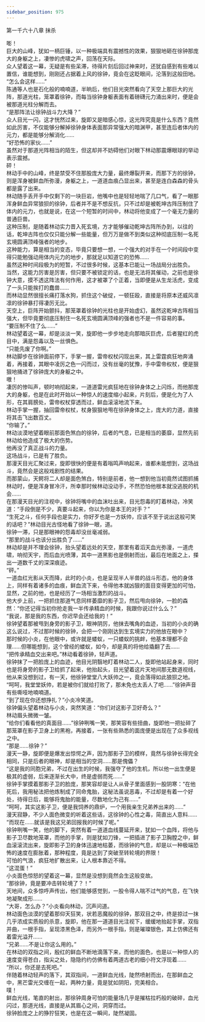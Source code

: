```yaml
---
sidebar_position: 975
---
```

 第一千六十八章 抹杀


嘭！  
巨大的山峰，犹如一柄巨锤，以一种极端具有震撼性的效果，狠狠地砸在徐钟那庞大的身躯之上，凄惨的虎啸之声，回荡在天际。  
众人望着这一幕，无疑是有些呆滞，待得片刻后回过神来时，还犹自感到有些难以置信，谁能想到，刚刚还占据着上风的徐钟，竟会在这眨眼间，沦落到这般田地。  
“怎么会这样……”  
陈通等人也是石化般的喃喃道，半晌后，他们目光突然看向了天空上那巨大的光阵，那道光柱，笼罩着徐钟，而每当徐钟身躯表面有着磅礴元力涌出来时，便是会被那道光柱分解而去。  
“是那阵法让徐钟战斗力大降？”  
众人目光一闪，这才恍然过来，旋即又是暗感心惊，这光阵究竟是什么东西？竟然如此厉害，不仅能够分解掉徐钟身体表面那异常强大的暗渊甲，甚至连后者体内的元力，都是能够分解消化……  
“好恐怖的家伙……”  
虽然对于那道光阵相当的陌生，但这却并不妨碍他们对眼下林动那震爆眼球的举动表示震撼。  
砰！  
林动手中的山峰，终是禁受不住那股庞大力量，最终爆裂开来，而那下方的徐钟，则是浑身被鲜血所弥漫，身躯之上，一道道血痕凸显出来，甚至是连白森森的骨头都是露了出来。  
林动随手丢开手中仅剩下的一块巨岩，他嘴中也是轻轻地喘了几口气，看了一眼那浑身鲜血异常狼狈的徐钟，后者并不是不想反抗，只不过却是被乾坤古阵压制住了体内的元力，也就是说，在这一个短暂的时间中，林动将他变成了一个毫无力量的普通巨兽。  
这种压制，是随着林动实力晋入死玄境，方才能够催动乾坤古阵所办到，以往的话，乾坤古阵也仅仅只能分解一些能量，但万万是做不到类似这种彻底压制一名死玄境圆满顶峰强者的地步。  
这种能力，算是相当的变态，毕竟只要想一想，一个强大的对手在一个时间段中变得只能勉强动用体内元力的地步，那就足以知道它的恐怖……  
虽然这种时间段极为的短暂，不过很多时候，这基本已能让一场战局分出胜负。  
当然，这能力厉害是厉害，但只要不被锁定的话，也是无法将其催动，之前也是徐钟大意，摸不透这阵法有何作用，这才被罩了个正着，当即便是从生龙活虎，变成了一头只能挨打的蠢兽……  
而林动显然很擅长痛打落水狗，抓住这个破绽，一顿狂殴，直接是将原本还威风凛凛的徐钟暴打得凄厉无比。  
天空上，巨阵开始颤抖，那笼罩着徐钟的光柱也是开始虚幻，虽然这乾坤古阵相当强大，但毕竟要彻底压制住一名死玄境圆满顶峰的强者也不是一件容易的事。  
“要压制不住了么……”  
林动望着这一幕，却是淡淡一笑，旋即他一步步地走向那暗灰巨虎，后者猩红的虎目中，满是怨毒以及一丝惧色。  
“只能先废了你啊。”  
林动脚步在徐钟面前停下，手掌一握，雷帝权杖闪现出来，其上雷霆疯狂地奔涌着，再接着，其眼中凌厉之色一闪而过，没有丝毫的犹豫，手中雷帝权杖，便是狠狠地捅进了徐钟庞大的身躯之中。  
嗷！  
凄厉的惨叫声，顿时响彻起来，一道道雷光疯狂地在徐钟身体之上闪烁，而他那庞大的身躯，也是在此时开始以一种惊人的速度缩小起来，片刻后，便是化为了人形，在其肩膀处，雷帝权杖穿透而过，鲜血滚滚地流下来。  
林动手掌一握，抽回雷帝权杖，杖身狠狠地甩在徐钟身体之上，庞大的力道，直接将其击飞出数百丈。  
“你输了。”  
林动淡漠地望着眼前那面色煞白的徐钟，后者的气息，已是相当的萎靡，显然先前林动给他造成了极大的伤势。  
他再没了真正战斗的力量。  
这场战斗，已是有了胜负。  
那漫天目光汇聚过来，旋即很快的便是有着嗡鸣声响起来，谁都未能想到，这场战斗，竟然会是这般戏剧性的结果。  
而那蒙山，天鳄将二人却是面色煞白，特别是前者，他一想到他当初竟然试图抓捕林动时，便是浑身冒冷汗，所幸那时候林动没动手，不然恐怕他根本就没逃脱的机会……  
在那漫天目光的注视中，徐钟将嘴中的血沫吐出来，目光怨毒的盯着林动，冷笑道：“手段倒是不少，真要斗起来，你以为你是本王的对手？”  
“生死之斗，任何手段也是实力，你好歹也是一方妖帅，应该不至于说出这般可笑的话吧？”林动目光古怪地看了徐钟一眼，道。  
徐钟一滞，只是那眼神的怨毒却没丝毫减弱。  
“那里的战斗也该分出胜负了……”  
林动却是并不理会徐钟，抬头望着远处的天空，那里有着滔天血光弥漫，一道虎啸，响彻天宇，而后血光喷薄，其中一道黑影也是倒射而出，最后在地面之上，搽出一道数千丈的深深痕迹。  
“砰。”  
一道血红光影从天而降，此时的小炎，也是呈现半人半兽的战斗形态，他的身体上，同样有着诸多的血痕，鲜血流下来，令得他本就凶狠的面目变得更加的可怕，显然，之前的他，也是经历了一场相当激烈的战斗。  
他大步上前，一把抓住那道气息同样萎靡的影子卫，然后甩向徐钟，一脸的森然：“你还记得当初你抢走我一半传承精血的时候，我跟你说过什么么？”  
“我说，那是我的东西，你迟早会还给我的！”  
徐钟望着那被甩到身旁的影子卫，眼神阴厉，他抹去嘴角的血迹，当初的小炎的确这么说过，不过那时候的徐钟，会把一个刚刚达到生玄境实力的他放在眼中？  
那时候的小炎，在他眼中，或许就是蝼蚁，一只蝼蚁的挑衅，他基本理都不会理……但哪能想到，这个曾经的蝼蚁，如今，却是真的将他给撬翻了去……  
“把传承精血交出来吧。”林动看着徐钟，轻声道。  
徐钟抹了一把脸庞上的血迹，他目光阴翳地盯着林动二人，旋即他站起身来，同时也是将身旁的影子卫给抓了起来，他抬起头，目光望着这片天地间那无数道视线，他从来没想到过，有一天，他徐钟堂堂八大妖帅之一，竟会落得如此狼狈之地。  
“呵呵，我堂堂妖帅，若是被你们就给打败了，那未免也太丢人了吧……”徐钟声音有些嘶哑地喃喃道。  
“到了现在你还想挣扎？”小炎冷笑道。  
徐钟偏头望着林动与小炎，突然笑道：“你们对这影子卫好奇么？”  
林动眉头微微一皱。  
“给你们看看他的真面目……”徐钟咧嘴一笑，那笑容有些扭曲，旋即他一把扯碎了那笼罩在影子卫身上的黑袍，再接着，一张有些熟悉的面庞便是出现在了众多视线之中。  
“那是……徐钟？”  
漫天一静，旋即便是爆发出惊愕之声，因为那影子卫的模样，竟然与徐钟长得完全相同，只是后者的眼神，却是相当的空洞……那是傀儡？  
“这是我的同胞兄弟，不过在出生的时候，我强夺了他的生机，所以他一出生便是极其的虚弱，后来逐渐长大中，终是虚弱而死……”  
徐钟手掌摸着那影子卫的脸庞，那笑容却是让人从骨子里面感到一股阴寒：“在他死后，我用秘法把他炼制成了同命鬼胎，这秘法虽说恶毒，不过却是有着一个好处，待得日后，能够将鬼胎的能量，尽数地化为己有……”  
“呵呵，其实这影子卫，便是我饲养的鼎炉，一个用我亲生兄弟养出来的……”  
漫天寂静，不少人面色微变的听着这些话，这徐钟的心性之毒，简直出人意料……  
“而现在……就该是我这兄弟回报我的时候了呢。”  
徐钟咧嘴一笑，他的脚下，突然有着一道道血线蔓延开来，犹如一个血阵，将他与影子卫尽数地笼罩，而他的手掌，则是犹如刀锋，一把插进了影子卫胸膛之中，鲜血滚滚流出来，旋即影子卫的身体迅速地枯萎，而徐钟的气息，却是以一种极端恐怖的速度在膨胀着，那种程度，竟是达到了突破至转轮境的界限！  
可怕的气浪，疯狂地扩散出来，让人根本靠近不得。  
“这混蛋！”  
小炎面色惊怒的望着这一幕，显然是没想到竟然会生这般变故。  
“那徐钟，竟是要冲击转轮境了？！”  
天地间，众多惊呼声传出，他们能够感觉到，一股令得人喘不过气的气息，在飞快地凝聚成形……  
“大哥，怎么办？”小炎看向林动，沉声问道。  
林动面色淡漠的望着那仰天狂笑，状若恶魔般的徐钟，那双目之中，终是掠过一抹几乎浓成实质般的杀意，旋即，他在那一道道目光注视下，缓缓地抬起手掌，双指并曲，一根手指，呈现漆黑色泽，而另外一根手指，则是璀璨银色，其上仿佛还有着雷光溢开……  
“兄弟……不是让你这么用的。”  
在林动的双指之间，殷红的鲜血不断地滴落下来，而他的面色，也是以一种惊人的速度变得苍白，指尖之处，隐隐约约仿佛有着两道古老的细小符文浮现着……  
“所以，你还是去死吧。”  
伴随着林动轻声的落下，其双指间，一道鲜血光线，陡然喷射而出，在那鲜血之中，黑芒雷光交缠在一起，两种力量，竟是犹如阴阳，完美相合。  
噗！  
鲜血光线，笔直的射出，那徐钟周身可怕的能量场几乎是摧枯拉朽般的破碎，血光闪过，那道光线，直接是从其眉心之间，洞穿而过。  
徐钟脸庞之上的狰狞狂笑，也是在这一瞬间，陡然凝固。  
  
  
